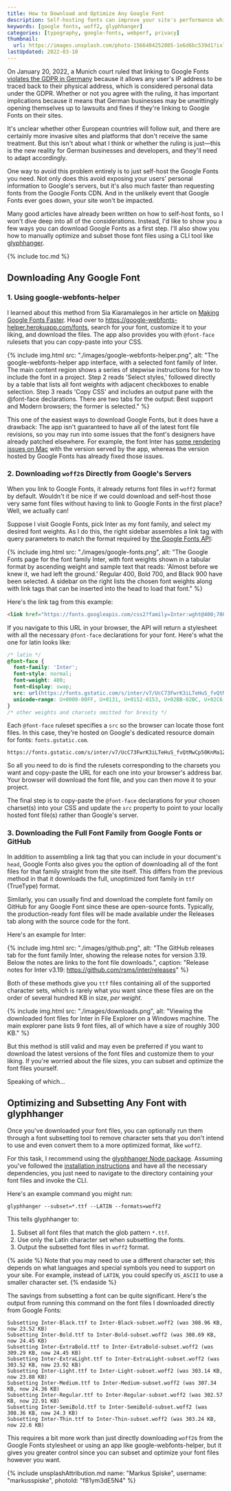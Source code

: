 ```yaml
---
title: How to Download and Optimize Any Google Font
description: Self-hosting fonts can improve your site's performance while also respecting your users' privacy in the era of the GDPR. Learn how to download, subset, and optimize any Google Font for your projects.
keywords: [google fonts, woff2, glyphhanger]
categories: [typography, google-fonts, webperf, privacy]
thumbnail:
  url: https://images.unsplash.com/photo-1566404252805-1e6d6bc539d1?ixlib=rb-1.2.1&ixid=MnwxMjA3fDB8MHxwaG90by1wYWdlfHx8fGVufDB8fHx8&auto=format&fit=crop&w=1600&h=900&q=80
lastUpdated: 2022-03-10
---
```


On January 20, 2022, a Munich court ruled that linking to Google Fonts [violates the GDPR in Germany](https://rewis.io/urteile/urteil/lhm-20-01-2022-3-o-1749320/) because it allows any user's IP address to be traced back to their physical address, which is considered personal data under the GDPR. Whether or not you agree with the ruling, it has important implications because it means that German businesses may be unwittingly opening themselves up to lawsuits and fines if they're linking to Google Fonts on their sites.

It's unclear whether other European countries will follow suit, and there are certainly more invasive sites and platforms that don't receive the same treatment. But this isn't about what I think or whether the ruling is just—this is the new reality for German businesses and developers, and they'll need to adapt accordingly.

One way to avoid this problem entirely is to just self-host the Google Fonts you need. Not only does this avoid exposing your users' personal information to Google's servers, but it's also much faster than requesting fonts from the Google Fonts CDN. And in the unlikely event that Google Fonts ever goes down, your site won't be impacted.

Many good articles have already been written on how to self-host fonts, so I won't dive deep into all of the considerations. Instead, I'd like to show you a few ways you can download Google Fonts as a first step. I'll also show you how to manually optimize and subset those font files using a CLI tool like [glyphhanger](https://github.com/zachleat/glyphhanger).

{% include toc.md %}

## Downloading Any Google Font

### 1. Using google-webfonts-helper

I learned about this method from Sia Kiaramalegos in her article on [Making Google Fonts Faster](https://sia.codes/posts/making-google-fonts-faster/#self-host-your-web-fonts-for-full-control). Head over to https://google-webfonts-helper.herokuapp.com/fonts, search for your font, customize it to your liking, and download the files. The app also provides you with `@font-face` rulesets that you can copy-paste into your CSS.

{% include img.html src: "./images/google-webfonts-helper.png", alt: "The google-webfonts-helper app interface, with a selected font family of Inter. The main content region shows a series of stepwise instructions for how to include the font in a project. Step 2 reads 'Select styles,' followed directly by a table that lists all font weights with adjacent checkboxes to enable selection. Step 3 reads 'Copy CSS' and includes an output pane with the @font-face declarations. There are two tabs for the output: Best support and Modern browsers; the former is selected." %}

This one of the easiest ways to download Google Fonts, but it does have a drawback: The app isn't guaranteed to have all of the latest font file revisions, so you may run into some issues that the font's designers have already patched elsewhere. For example, the font Inter has [some rendering issues on Mac](https://github.com/majodev/google-webfonts-helper/issues/130) with the version served by the app, whereas the version hosted by Google Fonts has already fixed those issues.

### 2. Downloading `woff2`s Directly from Google's Servers

When you link to Google Fonts, it already returns font files in `woff2` format by default. Wouldn't it be nice if we could download and self-host those very same font files without having to link to Google Fonts in the first place? Well, we actually can!

Suppose I visit Google Fonts, pick Inter as my font family, and select my desired font weights. As I do this, the right sidebar assembles a link tag with query parameters to match the format required by [the Google Fonts API](https://developers.google.com/fonts/docs/developer_api):

{% include img.html src: "./images/google-fonts.png", alt: "The Google Fonts page for the font family Inter, with font weights shown in a tabular format by ascending weight and sample text that reads: 'Almost before we knew it, we had left the ground.' Regular 400, Bold 700, and Black 900 have been selected. A sidebar on the right lists the chosen font weights along with link tags that can be inserted into the head to load that font." %}

Here's the link tag from this example:

```html
<link href="https://fonts.googleapis.com/css2?family=Inter:wght@400;700;900&display=swap" rel="stylesheet">
```

If you navigate to this URL in your browser, the API will return a stylesheet with all the necessary `@font-face` declarations for your font. Here's what the one for latin looks like:

```css
/* latin */
@font-face {
  font-family: 'Inter';
  font-style: normal;
  font-weight: 400;
  font-display: swap;
  src: url(https://fonts.gstatic.com/s/inter/v7/UcC73FwrK3iLTeHuS_fvQtMwCp50KnMa1ZL7.woff2) format('woff2');
  unicode-range: U+0000-00FF, U+0131, U+0152-0153, U+02BB-02BC, U+02C6, U+02DA, U+02DC, U+2000-206F, U+2074, U+20AC, U+2122, U+2191, U+2193, U+2212, U+2215, U+FEFF, U+FFFD;
}
/* other weights and charsets omitted for brevity */
```

Each `@font-face` ruleset specifies a `src` so the browser can locate those font files. In this case, they're hosted on Google's dedicated resource domain for fonts: `fonts.gstatic.com`.

```
https://fonts.gstatic.com/s/inter/v7/UcC73FwrK3iLTeHuS_fvQtMwCp50KnMa1ZL7.woff2
```

So all you need to do is find the rulesets corresponding to the charsets you want and copy-paste the URL for each one into your browser's address bar. Your browser will download the font file, and you can then move it to your project.

The final step is to copy-paste the `@font-face` declarations for your chosen charset(s) into your CSS and update the `src` property to point to your locally hosted font file(s) rather than Google's server.

### 3. Downloading the Full Font Family from Google Fonts or GitHub

In addition to assembling a link tag that you can include in your document's `head`, Google Fonts also gives you the option of downloading all of the font files for that family straight from the site itself. This differs from the previous method in that it downloads the full, unoptimized font family in `ttf` (TrueType) format.

Similarly, you can usually find and download the complete font family on GitHub for any Google Font since these are open-source fonts. Typically, the production-ready font files will be made available under the Releases tab along with the source code for the font.

Here's an example for Inter:

{% include img.html src: "./images/github.png", alt: "The GitHub releases tab for the font family Inter, showing the release notes for version 3.19. Below the notes are links to the font file downloads.", caption: "Release notes for Inter v3.19: https://github.com/rsms/inter/releases" %}

Both of these methods give you `ttf` files containing all of the supported character sets, which is rarely what you want since these files are on the order of several hundred KB in size, *per weight*.

{% include img.html src: "./images/downloads.png", alt: "Viewing the downloaded font files for Inter in File Explorer on a Windows machine. The main explorer pane lists 9 font files, all of which have a size of roughly 300 KB." %}

But this method is still valid and may even be preferred if you want to download the latest versions of the font files and customize them to your liking. If you're worried about the file sizes, you can subset and optimize the font files yourself.

Speaking of which...

## Optimizing and Subsetting Any Font with glyphhanger

Once you've downloaded your font files, you can optionally run them through a font subsetting tool to remove character sets that you don't intend to use and even convert them to a more optimized format, like `woff2`.

For this task, I recommend using the [glyphhanger Node package](https://www.npmjs.com/package/glyphhanger). Assuming you've followed the [installation instructions](https://github.com/zachleat/glyphhanger#installation) and have all the necessary dependencies, you just need to navigate to the directory containing your font files and invoke the CLI.

Here's an example command you might run:

```{data-copyable=true}
glyphhanger --subset=*.ttf --LATIN --formats=woff2
```

This tells glyphhanger to:

1. Subset all font files that match the glob pattern `*.ttf`.
2. Use only the Latin character set when subsetting the fonts.
3. Output the subsetted font files in `woff2` format.

{% aside %}
  Note that you may need to use a different character set; this depends on what languages and special symbols you need to support on your site. For example, instead of `LATIN`, you could specify `US_ASCII` to use a smaller character set.
{% endaside %}

The savings from subsetting a font can be quite significant. Here's the output from running this command on the font files I downloaded directly from Google Fonts:

```
Subsetting Inter-Black.ttf to Inter-Black-subset.woff2 (was 308.96 KB, now 23.52 KB)
Subsetting Inter-Bold.ttf to Inter-Bold-subset.woff2 (was 308.69 KB, now 24.45 KB)
Subsetting Inter-ExtraBold.ttf to Inter-ExtraBold-subset.woff2 (was 309.29 KB, now 24.45 KB)
Subsetting Inter-ExtraLight.ttf to Inter-ExtraLight-subset.woff2 (was 303.52 KB, now 23.92 KB)
Subsetting Inter-Light.ttf to Inter-Light-subset.woff2 (was 303.14 KB, now 23.88 KB)
Subsetting Inter-Medium.ttf to Inter-Medium-subset.woff2 (was 307.34 KB, now 24.36 KB)
Subsetting Inter-Regular.ttf to Inter-Regular-subset.woff2 (was 302.57 KB, now 22.91 KB)
Subsetting Inter-SemiBold.ttf to Inter-SemiBold-subset.woff2 (was 308.36 KB, now 24.3 KB)
Subsetting Inter-Thin.ttf to Inter-Thin-subset.woff2 (was 303.24 KB, now 22.6 KB)
```

This requires a bit more work than just directly downloading `woff2`s from the Google Fonts stylesheet or using an app like google-webfonts-helper, but it gives you greater control since you can subset and optimize your font files however you want.

{% include unsplashAttribution.md name: "Markus Spiske", username: "markusspiske", photoId: "f81ym3dE5N4" %}
